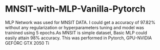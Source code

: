 # MNSIT-with-MLP-Vanilla-Pytorch

MLP Network was used for MNSIT DATA. I could get a accuracy of 97.82% without any regularization or hyperparameters tuning and model was trainined using 5 epochs.As MNSIT is simple dataset, Basic MLP could easily attain 98% accuracy. This was performed in Pytorch, GPU-NVIDIA GEFORC GTX 2050 Ti
